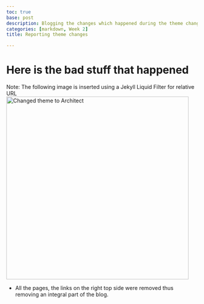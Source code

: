 ```yaml
---
toc: true
base: post
description: Blogging the changes which happened during the theme change
categories: [markdown, Week 2]
title: Reporting theme changes

---
```


# Here is the bad stuff that happened

Note: The following image is inserted using a Jekyll Liquid Filter for relative URL
<img src='{{ "/images/theme-change.png" | relative_url }}' width='480' alt='Changed theme to Architect'>

- All the pages, the links on the right top side were removed thus removing an integral part of the blog.
